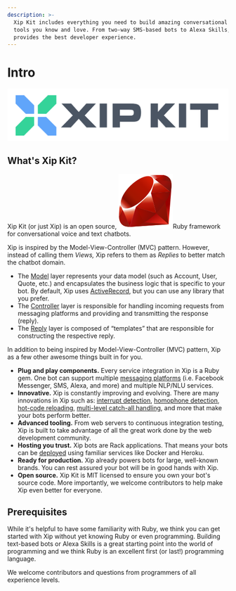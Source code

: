 ```yaml
---
description: >-
  Xip Kit includes everything you need to build amazing conversational bots with
  tools you know and love. From two-way SMS-based bots to Alexa Skills, Xip Kit
  provides the best developer experience.
---
```


# Intro

![](.gitbook/assets/logo-light.svg)

## What's Xip Kit?

Xip Kit \(or just Xip\) is an open source, ![](.gitbook/assets/ruby.png)Ruby framework for conversational voice and text chatbots.

Xip is inspired by the Model-View-Controller \(MVC\) pattern. However, instead of calling them _Views,_ Xip refers to them as _Replies_ to better match the chatbot domain.

* The [Model](models/overview.md) layer represents your data model \(such as Account, User, Quote, etc.\) and encapsulates the business logic that is specific to your bot. By default, Xip uses [ActiveRecord](models/activerecord.md), but you can use any library that you prefer.
* The [Controller](controllers/controller-overview.md) layer is responsible for handling incoming requests from messaging platforms and providing and transmitting the response \(reply\).
* The [Reply](replies/reply-overview.md) layer is composed of “templates” that are responsible for constructing the respective reply.

In addition to being inspired by Model-View-Controller \(MVC\) pattern, Xip as a few other awesome things built in for you.

* **Plug and play components.** Every service integration in Xip is a Ruby gem. One bot can support multiple [messaging platforms](platforms/overview.md) \(i.e. Facebook Messenger, SMS, Alexa, and more\) and multiple NLP/NLU services.
* **Innovative.** Xip is constantly improving and evolving. There are many innovations in Xip such as: [interrupt detection](controllers/interrupt-detection.md), [homophone detection](controllers/handle_message/homophone-detection.md), [hot-code reloading](dev-environment/hot-code-reloading.md), [multi-level catch-all handling](controllers/catch-alls.md), and more that make your bots perform better.
* **Advanced tooling.** From web servers to continuous integration testing, Xip is built to take advantage of all the great work done by the web development community.
* **Hosting you trust.** Xip bots are Rack applications. That means your bots can be [deployed](deployment/overview.md) using familiar services like Docker and Heroku.
* **Ready for production.** Xip already powers bots for large, well-known brands. You can rest assured your bot will be in good hands with Xip.
* **Open source.** Xip Kit is MIT licensed to ensure you own your bot's source code. More importantly, we welcome contributors to help make Xip even better for everyone.

## Prerequisites

While it's helpful to have some familiarity with Ruby, we think you can get started with Xip without yet knowing Ruby or even programming. Building text-based bots or Alexa Skills is a great starting point into the world of programming and we think Ruby is an excellent first \(or last!\) programming language.

We welcome contributors and questions from programmers of all experience levels.

